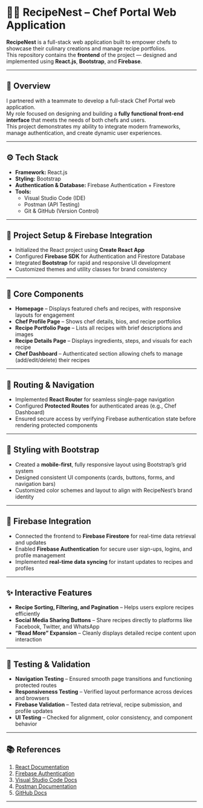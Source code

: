 # 🧑‍🍳 RecipeNest – Chef Portal Web Application

**RecipeNest** is a full-stack web application built to empower chefs to showcase their culinary creations and manage recipe portfolios.  
This repository contains the **frontend** of the project — designed and implemented using **React.js**, **Bootstrap**, and **Firebase**.

---

## 🧠 Overview

I partnered with a teammate to develop a full-stack Chef Portal web application.  
My role focused on designing and building a **fully functional front-end interface** that meets the needs of both chefs and users.  
This project demonstrates my ability to integrate modern frameworks, manage authentication, and create dynamic user experiences.

---

## ⚙️ Tech Stack

- **Framework:** React.js  
- **Styling:** Bootstrap  
- **Authentication & Database:** Firebase Authentication + Firestore  
- **Tools:**  
  - Visual Studio Code (IDE)  
  - Postman (API Testing)  
  - Git & GitHub (Version Control)

---

## 🧩 Project Setup & Firebase Integration

- Initialized the React project using **Create React App**  
- Configured **Firebase SDK** for Authentication and Firestore Database  
- Integrated **Bootstrap** for rapid and responsive UI development  
- Customized themes and utility classes for brand consistency

---

## 🧱 Core Components

- **Homepage** – Displays featured chefs and recipes, with responsive layouts for engagement  
- **Chef Profile Page** – Shows chef details, bios, and recipe portfolios  
- **Recipe Portfolio Page** – Lists all recipes with brief descriptions and images  
- **Recipe Details Page** – Displays ingredients, steps, and visuals for each recipe  
- **Chef Dashboard** – Authenticated section allowing chefs to manage (add/edit/delete) their recipes

---

## 🧭 Routing & Navigation

- Implemented **React Router** for seamless single-page navigation  
- Configured **Protected Routes** for authenticated areas (e.g., Chef Dashboard)  
- Ensured secure access by verifying Firebase authentication state before rendering protected components  

---

## 🎨 Styling with Bootstrap

- Created a **mobile-first**, fully responsive layout using Bootstrap’s grid system  
- Designed consistent UI components (cards, buttons, forms, and navigation bars)  
- Customized color schemes and layout to align with RecipeNest’s brand identity  

---

## 🔗 Firebase Integration

- Connected the frontend to **Firebase Firestore** for real-time data retrieval and updates  
- Enabled **Firebase Authentication** for secure user sign-ups, logins, and profile management  
- Implemented **real-time data syncing** for instant updates to recipes and profiles  

---

## ✨ Interactive Features

- **Recipe Sorting, Filtering, and Pagination** – Helps users explore recipes efficiently  
- **Social Media Sharing Buttons** – Share recipes directly to platforms like Facebook, Twitter, and WhatsApp  
- **“Read More” Expansion** – Cleanly displays detailed recipe content upon interaction  

---

## 🧪 Testing & Validation

- **Navigation Testing** – Ensured smooth page transitions and functioning protected routes  
- **Responsiveness Testing** – Verified layout performance across devices and browsers  
- **Firebase Validation** – Tested data retrieval, recipe submission, and profile updates  
- **UI Testing** – Checked for alignment, color consistency, and component behavior  

---

## 📚 References

1. [React Documentation](https://react.dev)  
2. [Firebase Authentication](https://firebase.google.com/docs/auth)  
3. [Visual Studio Code Docs](https://code.visualstudio.com/docs)  
4. [Postman Documentation](https://learning.postman.com/docs/introduction/overview)  
5. [GitHub Docs](https://docs.github.com)

---



